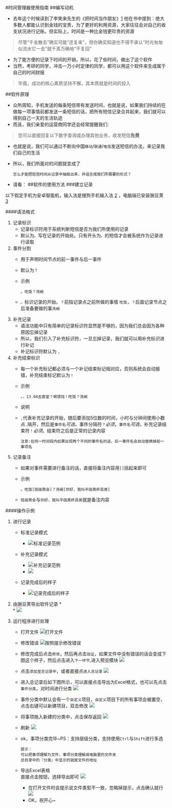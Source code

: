 #时间管理器使用指南
##编写动机
*	去年这个时候读到了李笑来先生的《把时间当作朋友》[1] 他在书中提到：绝大多数人都能认识到金钱的宝贵，为了更好的利用资源，大家往往会对自己的收支状况进行记账。但实际上，时间是一种比金钱更珍贵的资源

>	尽管“千金散去”确实可能“还复来”，但你确实知道也不得不承认“时光匆匆似流水它一去”就千真万确地“不复回”

*	为了能方便的记录下时间的开销，所以，花了些时间，做出了这个软件
*	当然，考研的同学，冲击一万小时定律的同学，都可以用这个软件来生成属于自己的时间财报

>	毕竟，成功的核心素质坚持不懈，其本质就是时间的投入

##软件原理
*	众所周知，手机发送的每条短信带有发送时间，也就是说，如果我们持续的在做每一项事情前都发送一条短信的话，把所有短信记录合并起来，我们就可以得到自己一天的生活轨迹
*	而且，我们亲爱的运营商同学还会经常提醒我们:
>	您可以直接回复以下数字查询或办理其他业务，收发短信**免费**

*	也就是说，我们可以通过不断向中国`移动`/`联通`/`电信`发送短信的办法，来记录我们自己的生活
*	所以，我们所面对的问题就变成了  
	
		怎么才能把短信时间从记录中抽取出来，并组合成我们所需要的形式？
	
*	请看：
##软件的使用方法
###建立记录

以下假定手机为安卓智能机，输入法是搜狗手机输入法 [2] ，电脑端已安装豌豆荚 [3]

####语法格式
1.	记录标识
	*	记录标识符用于系统判断短信是否为我们所使用的记录
	*	默认为`。`写在记录的开始处。只有开头为`。`的短信才会被系统作为记录进行读取
2.	事件分割
	*	用于声明时间节点的前一事件与后一事件
	*	默认为`？`
	*	示例	
		
			。吃饭？洗碗
	
	*	`。`标识记录的开始，`？`前指记录点之前所做的事情	`吃饭`，`？`后面记录节点之后准备要做的事`洗碗`	
3.	补充记录
	*	语法功能中只有简单的记录标识符显然是不够的，因为我们总会因为各种原因忘掉记录
	*	所以，我们引入了补充标识符，一旦忘掉记录，我们就可以用补充标识进行补记
	*	补记标识符默认为 `,`  
4.	补充结束标识
	*	每一个补充标记都必须与一个补记结束标记相对应，否则系统会自动报错，补充结束标记默认为`！`
	*	示例
		
			。，13.04去食堂？喝馄饨！吃饭？洗碗	
	*	说明
	*	`,`代表补充记录的开始，随后要添加5位数的时间，小时与分钟间使用小数点`.`隔开，然后是`事件名`*可选*，事件分隔符`？`*必须*，`事件名`*可选*，补充记录结束符`！`*必须*。结束符之后是正常的记录内容  
			
	        注意:在同一时间段内如果出现两个不同的事件名的话，后一事件名会自动替换掉前一事项名 
		
		
5.	记录备注
	*	如果对事件需要进行备注的话，直接将备注内容用`[]`括起来即可
	*	示例  
				
	        。吃饭[班级聚会]？洗碗[你好，我叫平田真杯具男]
		
	*	`班级聚会`与`你好，我叫平田真杯具男`就是备注内容
	

	
####操作示例  
 1. 进行记录  
	*	标准记录模式
		*	![标准记录范例](http://timerecord-timerecord.stor.sinaapp.com/%E7%A4%BA%E4%BE%8B%E5%9B%BE%E7%89%87/%E6%A0%87%E5%87%86%E8%AE%B0%E5%BD%95%E8%8C%83%E4%BE%8B.png)

	*	补充记录模式
		*	![补充记录范例](http://timerecord-timerecord.stor.sinaapp.com/%E7%A4%BA%E4%BE%8B%E5%9B%BE%E7%89%87/%E8%A1%A5%E5%85%85%E8%AE%B0%E5%BD%95%E8%8C%83%E4%BE%8B.png)
		*	![](http://timerecord-timerecord.stor.sinaapp.com/%E7%A4%BA%E4%BE%8B%E5%9B%BE%E7%89%87/%E8%A1%A5%E5%85%85%E8%AE%B0%E5%BD%95%E8%8C%83%E4%BE%8B2.png)

	*	记录完成后的样子
		*	![记录完成后的样子](http://timerecord-timerecord.stor.sinaapp.com/%E7%A4%BA%E4%BE%8B%E5%9B%BE%E7%89%87/%E8%AE%B0%E5%BD%95%E8%8C%83%E4%BE%8B.png)

 2. 由豌豆荚导出软件记录
 	*	
 		*	![](http://timerecord-timerecord.stor.sinaapp.com/%E7%A4%BA%E4%BE%8B%E5%9B%BE%E7%89%87/%E5%AF%BC%E5%87%BA.JPG)
 3. 运行程序进行处理
 	*	打开文件
 			![打开文件](http://timerecord-timerecord.stor.sinaapp.com/%E7%A4%BA%E4%BE%8B%E5%9B%BE%E7%89%87/%E6%89%93%E5%BC%80%E6%96%87%E4%BB%B6.JPG)
 	*	修改错误
 			![按照提示修改错误](http://timerecord-timerecord.stor.sinaapp.com/%E7%A4%BA%E4%BE%8B%E5%9B%BE%E7%89%87/%E6%8C%89%E6%8F%90%E7%A4%BA%E4%BF%AE%E6%94%B9%E8%AE%B0%E5%BD%95%E4%B8%AD%E5%AD%98%E5%9C%A8%E7%9A%84%E9%94%99%E8%AF%AF.JPG)	
 	*	修改完成后点击`修改`，然后再点击`验证`，如果文件中没有错误的话会变成下图这个样子，然后点击进入`下一环节`,进入预览模块
 		![](http://timerecord-timerecord.stor.sinaapp.com/%E7%A4%BA%E4%BE%8B%E5%9B%BE%E7%89%87/%E9%AA%8C%E8%AF%81%E5%AE%8C%E6%AF%95%EF%BC%8C%E7%82%B9%E5%87%BB%E8%BF%9B%E5%85%A5%E4%B8%8B%E4%B8%80%E7%8E%AF%E8%8A%82.JPG)	
	*	点击`添加至总记录中`，或者直接点`进入总记录`
		![](http://timerecord-timerecord.stor.sinaapp.com/%E7%A4%BA%E4%BE%8B%E5%9B%BE%E7%89%87/%E6%B7%BB%E5%8A%A0%E8%87%B3%E6%80%BB%E8%AE%B0%E5%BD%95.JPG)
	*	进入总记录后如下图所示，可以直接点击导出为Excel格式，也可以先点击`事件分类`，对时间进行分类
		![](http://timerecord-timerecord.stor.sinaapp.com/%E7%A4%BA%E4%BE%8B%E5%9B%BE%E7%89%87/%E8%BF%9B%E5%85%A5%E6%80%BB%E8%AE%B0%E5%BD%95.JPG)	
	*	事件分类中默认会有一个`自定义`项目，`自定义`项目下的所有事项会被置空，点击右键可以新建项目，双击修改
		![](http://timerecord-timerecord.stor.sinaapp.com/%E7%A4%BA%E4%BE%8B%E5%9B%BE%E7%89%87/%E4%BA%8B%E4%BB%B6%E5%88%86%E7%B1%BB.JPG)
	*	将事项拖入新建的分类中，点击保存返回
		![](http://timerecord-timerecord.stor.sinaapp.com/%E7%A4%BA%E4%BE%8B%E5%9B%BE%E7%89%87/%E4%BF%9D%E5%AD%98.JPG)
	*	刷新
		![](http://timerecord-timerecord.stor.sinaapp.com/%E7%A4%BA%E4%BE%8B%E5%9B%BE%E7%89%87/%E4%BF%9D%E5%AD%98%E5%90%8E%E5%88%B7%E6%96%B0.JPG)
	*	ok，事项分类完毕~PS：支持层级分类，支持使用`Ctrl`与`Shift`进行多选
				
	        提示：
			可以把事项理解为文件，事项分类理解成电脑里的文件夹
			总目录中的『分类』中显示的就是文件的地址   
		
 	*	导出Excel表格	
 		直接点击按钮，选择导出即可
		![](http://timerecord-timerecord.stor.sinaapp.com/%E7%A4%BA%E4%BE%8B%E5%9B%BE%E7%89%87/%E5%AF%BC%E5%87%BA%E4%B8%BAexcel.JPG)
		*	在打开文件时会提示说文件类型不一致，忽略掉提示，点击确认就行
		![](http://timerecord-timerecord.stor.sinaapp.com/%E7%A4%BA%E4%BE%8B%E5%9B%BE%E7%89%87/%E7%9B%B4%E6%8E%A5%E7%82%B9%E7%A1%AE%E5%AE%9A.JPG)
		*	OK，祝开心~
	

	




[1]:  http://book.douban.com/subject/3609132/
[2]: http://shouji.sogou.com/?r=pinyin
[3]: http://www.wandoujia.com/

